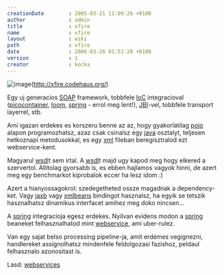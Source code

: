 ```yaml
---
creationDate        : 2005-03-21 11:09:26 +0100 
author              : admin 
title               : xfire 
name                : xfire 
layout              : wiki 
path                : xfire 
date                : 2006-03-26 01:51:28 +0100 
version             : 1 
creator             : kocka 
---
```

![image](http://xfire.codehaus.org/xfire_logo.jpg)(http://xfire.codehaus.org/)

Egy uj generacios [SOAP](SOAP.html) framework, tobbfele [IoC](ioc.html) integracioval ([picocontainer](picocontainer.html), [loom](loom.html), [spring](spring.html) - errol meg lent!), [JBI](JBI.html)-vel, tobbfele transport layerrel, stb.

Ami igazan erdekes es korszeru benne az az, hogy gyakorlatilag [pojo](pojo.html) alapon programozhatsz, azaz csak csinalsz egy [java](java.html) osztalyt, teljesen hetkoznapi metodusokkal, es egy [xml](XML.html) fileban beregisztralod ezt webservice-kent.

Magyarul [wsdl](WSDL.html)t sem irtal. A [wsdl](WSDL.html)t majd ugy kapod meg hogy elkered a szervertol. Allitolag gyorsabb is, es ebben hajlamos vagyok hinni, de azert meg egy benchmarkot kiprobalok eccer ha lesz idom :)

Azert a hianyossagokrol: szedegetheted ossze magadnak a dependency-ket. Vagy [jaxb](jaxb.html) vagy [xmlbeans](Missing.html) bindingot hasznalsz, ha egyik se tetszik hasznalhatsz dinamikus interfacet amihez meg doko nincsen...

A [spring](spring.html) integracioja egesz erdekes. Nyilvan evidens modon a [spring](spring.html) beaneket felhasznalhatod mint [webservice](Missing.html), ami uber-rulez.

Van egy sajat belso processing pipeline-ja, amit erdemes vegignezni, handlereket assignolhatsz mindenfele feldolgozasi fazishoz, peldaul felhasznalo azonositast is.

Lasd: [webservices](WebServices.html)
